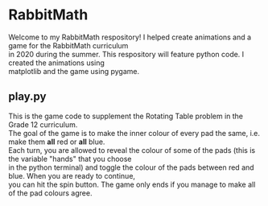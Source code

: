 # RabbitMath
Welcome to my RabbitMath respository! I helped create animations and a game for the RabbitMath curriculum<br>
in 2020 during the summer. This respository will feature python code. I created the animations using<br>
matplotlib and the game using pygame.

## play.py
This is the game code to supplement the Rotating Table problem in the Grade 12 curriculum.<br> 
The goal of the game is to make the inner colour of every pad the same, i.e. make them **all** red or **all** blue.<br>
Each turn, you are allowed to reveal the colour of some of the pads (this is the variable "hands" that you choose<br>
in the python terminal) and toggle the colour of the pads between red and blue. When you are ready to continue,<br>
you can hit the spin button. The game only ends if you manage to make all of the pad colours agree.
